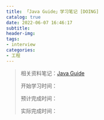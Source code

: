 ```yaml
---
title: 「Java Guide」学习笔记 [DOING]
catalog: true
date: 2022-06-07 16:46:17
subtitle:
header-img:
tags:
- interview
categories:
- 工程
---
```


> 相关资料笔记：[Java Guide](https://snailclimb.gitee.io/javaguide/#/)
> 
> 开始学习时间：
> 
> 预计完成时间：
> 
> 实际完成时间：

